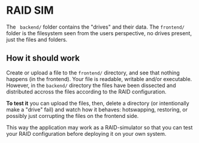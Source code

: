 # RAID SIM

The ` backend/` folder contains the "drives" and their data. The  `frontend/` folder is the filesystem seen from the users perspective, no drives present, just the files and folders.

## How it should work

Create or upload a file to the `frontend/` directory, and see that nothing happens (in the frontend). Your file is readable, writable and/or executable. However, in the `backend/` directory the files have been dissected and distributed accross the files according to the RAID configuration.

**To test it** you can upload the files, then, delete a directory (or intentionally make a "drive" fail) and watch how it behaves: hotswapping, restoring, or possibly just corrupting the files on the frontend side.

This way the application may work as a RAID-simulator so that you can test your RAID configuration before deploying it on your own system.
